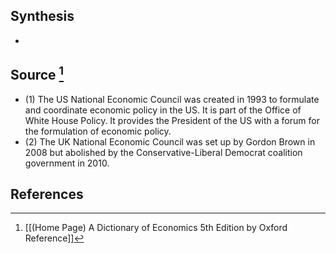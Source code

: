 ## Synthesis
- 
## Source [^1]
- (1) The US National Economic Council was created in 1993 to formulate and coordinate economic policy in the US. It is part of the Office of White House Policy. It provides the President of the US with a forum for the formulation of economic policy.
- (2) The UK National Economic Council was set up by Gordon Brown in 2008 but abolished by the Conservative-Liberal Democrat coalition government in 2010.
## References

[^1]: [[(Home Page) A Dictionary of Economics 5th Edition by Oxford Reference]]